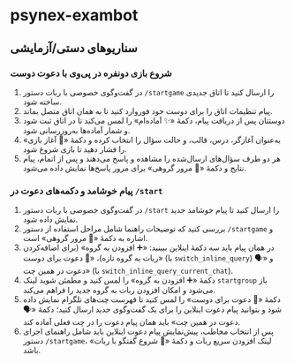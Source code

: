 # psynex-exambot

## سناریوهای دستی/آزمایشی

### شروع بازی دونفره در پی‌وی با دعوت دوست
1. در گفت‌وگوی خصوصی با ربات دستور `/startgame` را ارسال کنید تا اتاق جدیدی ساخته شود.
2. پیام تنظیمات اتاق را برای دوست خود فوروارد کنید تا به همان اتاق متصل بماند.
3. دوستتان پس از دریافت پیام، دکمهٔ «✨ آماده‌ام» را لمس می‌کند تا در اتاق ثبت شود و شمار آماده‌ها به‌روزرسانی شود.
4. به‌عنوان آغازگر، درس، قالب، و حالت سؤال را انتخاب کرده و دکمهٔ «🚀 آغاز بازی» را فشار دهید تا بازی شروع شود.
5. هر دو طرف سؤال‌های ارسال‌شده را مشاهده و پاسخ می‌دهند و پس از اتمام، پیام نتایج و دکمهٔ «🧾 مرور گروهی» برای مرور پاسخ‌ها نمایش داده می‌شود.

### پیام خوشامد و دکمه‌های دعوت در `/start`
1. در گفت‌وگوی خصوصی با ربات دستور `/start` را ارسال کنید تا پیام خوشامد جدید نمایش داده شود.
2. بررسی کنید که توضیحات راهنما شامل مراحل استفاده از دستور `/startgame` و اشاره به دکمهٔ «🧾 مرور گروهی» است.
3. در همان پیام باید سه دکمهٔ اینلاین ببینید: «➕ افزودن به گروه» (برای اضافه‌کردن ربات به گروه تازه)، «📨 دعوت برای دوست» (با `switch_inline_query`) و «🗣️ دعوت در همین چت» (با `switch_inline_query_current_chat`).
4. دکمهٔ «➕ افزودن به گروه» را لمس کنید و مطمئن شوید لینک `startgroup` باز می‌شود و امکان افزودن ربات به گروه جدید را فراهم می‌کند.
5. دکمهٔ «📨 دعوت برای دوست» را لمس کنید تا فهرست چت‌های تلگرام نمایش داده شود و بتوانید پیام دعوت اینلاین را برای یک گفت‌وگوی جدید ارسال کنید؛ دکمهٔ «🗣️ دعوت در همین چت» باید همان پیام دعوت را در چت فعلی آماده کند.
6. پس از انتخاب مخاطب، پیش‌نمایش پیام دعوت اینلاین باید شامل راهنمای اجرای دستور <code>/startgame</code>، لینک افزودن سریع ربات و دکمهٔ «🤖 شروع گفتگو با ربات» باشد.
